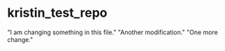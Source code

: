 # kristin_test_repo
"I am changing something in this file."
"Another modification."
"One more change."